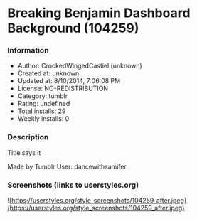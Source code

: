 # Breaking Benjamin Dashboard Background (104259)

### Information
- Author: CrookedWingedCastiel (unknown)
- Created at: unknown
- Updated at: 8/10/2014, 7:06:08 PM
- License: NO-REDISTRIBUTION
- Category: tumblr
- Rating: undefined
- Total installs: 29
- Weekly installs: 0


### Description
Title says it

Made by Tumblr User: dancewithsamifer


### Screenshots (links to userstyles.org)
![https://userstyles.org/style_screenshots/104259_after.jpeg](https://userstyles.org/style_screenshots/104259_after.jpeg)


